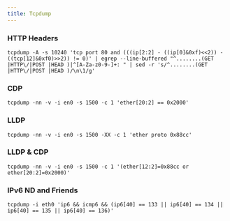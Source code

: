 ```yaml
---
title: Tcpdump
---
```


### HTTP Headers

	tcpdump -A -s 10240 'tcp port 80 and (((ip[2:2] - ((ip[0]&0xf)<<2)) - ((tcp[12]&0xf0)>>2)) != 0)' | egrep --line-buffered "^........(GET |HTTP\/|POST |HEAD )|^[A-Za-z0-9-]+: " | sed -r 's/^........(GET |HTTP\/|POST |HEAD )/\n\1/g'

### CDP

	tcpdump -nn -v -i en0 -s 1500 -c 1 'ether[20:2] == 0x2000'

### LLDP

	tcpdump -nn -v -i en0 -s 1500 -XX -c 1 'ether proto 0x88cc'

### LLDP & CDP

	tcpdump -nn -v -i en0 -s 1500 -c 1 '(ether[12:2]=0x88cc or ether[20:2]=0x2000)'

### IPv6 ND and Friends

	tcpdump -i eth0 'ip6 && icmp6 && (ip6[40] == 133 || ip6[40] == 134 || ip6[40] == 135 || ip6[40] == 136)'

